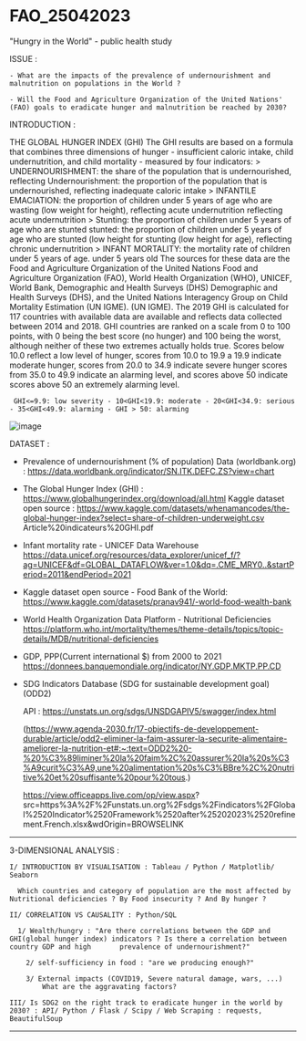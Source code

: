 # FAO_25042023
"Hungry in the World" - public health study

ISSUE :

    - What are the impacts of the prevalence of undernourishment and malnutrition on populations in the World ?

    - Will the Food and Agriculture Organization of the United Nations' (FAO) goals to eradicate hunger and malnutrition be reached by 2030?

INTRODUCTION :

THE GLOBAL HUNGER INDEX (GHI)
  The GHI results are based on a formula that combines three 
  dimensions of hunger - insufficient caloric intake, child undernutrition, and child mortality - measured by four indicators:
    > UNDERNOURISHMENT: the share of the population that is undernourished, reflecting 
    Undernourishment: the proportion of the population that is undernourished, reflecting inadequate caloric intake
    > INFANTILE EMACIATION: the proportion of children under 5 years of age who are 
  wasting (low weight for height), reflecting acute undernutrition 
  reflecting acute undernutrition 
    > Stunting: the proportion of children under 5 years of age who are stunted 
  stunted: the proportion of children under 5 years of age who are stunted (low height for 
  stunting (low height for age), reflecting chronic undernutrition
    > INFANT MORTALITY: the mortality rate of children under 5 years of age. 
  under 5 years old
  The sources for these data are the Food and Agriculture Organization of the United Nations 
  Food and Agriculture Organization (FAO), World Health Organization (WHO), UNICEF, World Bank, Demographic and Health Surveys (DHS) 
  Demographic and Health Surveys (DHS), and the United Nations Interagency Group on Child Mortality Estimation (UN IGME). 
  (UN IGME). The 2019 GHI is calculated for 117 countries with available data 
  are available and reflects data collected between 2014 and 2018.
  GHI countries are ranked on a scale from 0 to 100 
  points, with 0 being the best score (no hunger) and 100 being the worst, although 
  neither of these two extremes actually holds true. Scores 
  below 10.0 reflect a low level of hunger, scores from 10.0 to 19.9 a 
  19.9 indicate moderate hunger, scores from 20.0 to 34.9 indicate severe hunger 
  scores from 35.0 to 49.9 indicate an alarming level, and scores above 50 indicate 
  scores above 50 an extremely alarming level.

     GHI<=9.9: low severity - 10<GHI<19.9: moderate - 20<GHI<34.9: serious - 35<GHI<49.9: alarming - GHI > 50: alarming

![image](https://user-images.githubusercontent.com/80876493/234910567-e6c83cd1-e779-445b-9e82-ffad11cce648.png)

DATASET :

- Prevalence of undernourishment (% of population)
    Data (worldbank.org) : https://data.worldbank.org/indicator/SN.ITK.DEFC.ZS?view=chart

- The Global Hunger Index (GHI) :
    https://www.globalhungerindex.org/download/all.html
    Kaggle dataset open source : https://www.kaggle.com/datasets/whenamancodes/the-global-hunger-index?select=share-of-children-underweight.csv
    Article%20indicateurs%20GHI.pdf
    
- Infant mortality rate - UNICEF Data Warehouse
    https://data.unicef.org/resources/data_explorer/unicef_f/?ag=UNICEF&df=GLOBAL_DATAFLOW&ver=1.0&dq=.CME_MRY0..&startPeriod=2011&endPeriod=2021

- Kaggle dataset open source - Food Bank of the World:
    https://www.kaggle.com/datasets/pranav941/-world-food-wealth-bank

- World Health Organization Data Platform - Nutritional Deficiencies
    https://platform.who.int/mortality/themes/theme-details/topics/topic-details/MDB/nutritional-deficiencies
    
- GDP, PPP(Current international $) from 2000 to 2021
    https://donnees.banquemondiale.org/indicator/NY.GDP.MKTP.PP.CD

- SDG Indicators Database (SDG for sustainable development goal)(ODD2)

    API : https://unstats.un.org/sdgs/UNSDGAPIV5/swagger/index.html

    (https://www.agenda-2030.fr/17-objectifs-de-developpement-durable/article/odd2-eliminer-la-faim-assurer-la-securite-alimentaire-ameliorer-la-nutrition-et#:~:text=ODD2%20-%20%C3%89liminer%20la%20faim%2C%20assurer%20la%20s%C3%A9curit%C3%A9,une%20alimentation%20s%C3%BBre%2C%20nutritive%20et%20suffisante%20pour%20tous.)

    https://view.officeapps.live.com/op/view.aspx?  src=https%3A%2F%2Funstats.un.org%2Fsdgs%2Findicators%2FGlobal%2520Indicator%2520Framework%2520after%25202023%2520refinement.French.xlsx&wdOrigin=BROWSELINK

****************************************************************************************************************************************

3-DIMENSIONAL ANALYSIS  :

    I/ INTRODUCTION BY VISUALISATION : Tableau / Python / Matplotlib/ Seaborn

      Which countries and category of population are the most affected by Nutritional deficiencies ? By Food insecurity ? And By hunger ?

    II/ CORRELATION VS CAUSALITY : Python/SQL

      1/ Wealth/hungry : "Are there correlations between the GDP and GHI(global hunger index) indicators ? Is there a correlation between country GDP and high       prevalence of undernourishment?"

        2/ self-sufficiency in food : "are we producing enough?"

        3/ External impacts (COVID19, Severe natural damage, wars, ...)
            What are the aggravating factors?
            
    III/ Is SDG2 on the right track to eradicate hunger in the world by 2030? : API/ Python / Flask / Scipy / Web Scraping : requests, BeautifulSoup
          

*********************************************************************************
